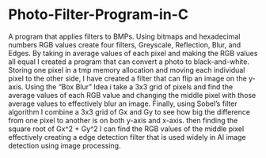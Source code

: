 # Photo-Filter-Program-in-C

A program that applies filters to BMPs. Using bitmaps and hexadecimal numbers RGB values create four filters, Greyscale, Reflection, Blur, and Edges. By taking in average values of each pixel and making the RGB values all equal I created a program that can convert a photo to black-and-white. Storing one pixel in a tmp memory allocation and moving each individual pixel to the other side, I have created a filter that can flip an image on the y- axis. Using the “Box Blur” Idea i take a 3x3 grid of pixels and find the average values of each RGB value and changing the middle pixel with those average values to effectively blur an image. Finally, using Sobel’s filter algorithm I combine a 3x3 grid of Gx and Gy to see how big the difference from one pixel to another is on both y-axis and x-axis. then finding the square root of Gx^2 + Gy^2 I can find the RGB values of the middle pixel effectively creating a edge detection filter that is used widely in AI image detection using image processing.
